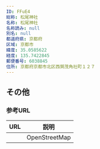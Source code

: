 ```yaml
---
ID: FFuE4
総称: 松尾神社
名称: 松尾神社
名称読み: null
別名: null
都道府県: 京都府
区域: 京都市
緯度: 35.0585622
経度: 135.7422845
郵便番号: 6038845
住所: 京都府京都市北区西賀茂角社町１２７
---
```


## その他

### 参考URL

| URL | 説明          |
| --- | ------------- |
|     | OpenStreetMap |
